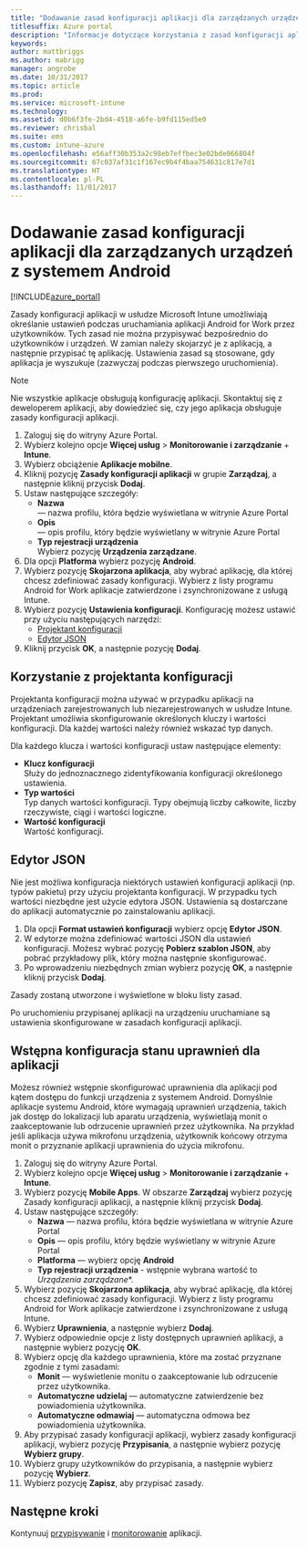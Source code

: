 ```yaml
---
title: "Dodawanie zasad konfiguracji aplikacji dla zarządzanych urządzeń z systemem Android | Microsoft Docs"
titlesuffix: Azure portal
description: "Informacje dotyczące korzystania z zasad konfiguracji aplikacji w celu przekazywania danych konfiguracyjnych do aplikacji Android for Work po jej uruchomieniu."
keywords: 
author: mattbriggs
ms.author: mabrigg
manager: angrobe
ms.date: 10/31/2017
ms.topic: article
ms.prod: 
ms.service: microsoft-intune
ms.technology: 
ms.assetid: d0b6f3fe-2bd4-4518-a6fe-b9fd115ed5e0
ms.reviewer: chrisbal
ms.suite: ems
ms.custom: intune-azure
ms.openlocfilehash: e56aff30b353a2c98eb7effbec3e02bde066804f
ms.sourcegitcommit: 67c037af31c1f167ec9b4f4baa754631c817e7d1
ms.translationtype: HT
ms.contentlocale: pl-PL
ms.lasthandoff: 11/01/2017
---
```

# <a name="add-app-configuration-policies-for-managed-android-devices"></a>Dodawanie zasad konfiguracji aplikacji dla zarządzanych urządzeń z systemem Android

[!INCLUDE[azure_portal](./includes/azure_portal.md)]

Zasady konfiguracji aplikacji w usłudze Microsoft Intune umożliwiają określanie ustawień podczas uruchamiania aplikacji Android for Work przez użytkowników. Tych zasad nie można przypisywać bezpośrednio do użytkowników i urządzeń. W zamian należy skojarzyć je z aplikacją, a następnie przypisać tę aplikację. Ustawienia zasad są stosowane, gdy aplikacja je wyszukuje (zazwyczaj podczas pierwszego uruchomienia).

> [!Note]  
> Nie wszystkie aplikacje obsługują konfigurację aplikacji. Skontaktuj się z deweloperem aplikacji, aby dowiedzieć się, czy jego aplikacja obsługuje zasady konfiguracji aplikacji.

1. Zaloguj się do witryny Azure Portal.
2. Wybierz kolejno opcje **Więcej usług** > **Monitorowanie i zarządzanie** + **Intune**.
3. Wybierz obciążenie **Aplikacje mobilne**.
4. Kliknij pozycję **Zasady konfiguracji aplikacji** w grupie **Zarządzaj**, a następnie kliknij przycisk **Dodaj**.
5. Ustaw następujące szczegóły:
    - **Nazwa**  
      — nazwa profilu, która będzie wyświetlana w witrynie Azure Portal
    - **Opis**  
      — opis profilu, który będzie wyświetlany w witrynie Azure Portal
    - **Typ rejestracji urządzenia**  
      Wybierz pozycję **Urządzenia zarządzane**.
6. Dla opcji **Platforma** wybierz pozycję **Android**.
7. Wybierz pozycję **Skojarzona aplikacja**, aby wybrać aplikację, dla której chcesz zdefiniować zasady konfiguracji.  Wybierz z listy programu Android for Work aplikacje zatwierdzone i zsynchronizowane z usługą Intune.
8. Wybierz pozycję **Ustawienia konfiguracji**. Konfigurację możesz ustawić przy użyciu następujących narzędzi:
    - [Projektant konfiguracji](#Use-the-configuration-designer)
    - [Edytor JSON](#Use-the-JSON-editor)
9. Kliknij przycisk **OK**, a następnie pozycję **Dodaj**.

## <a name="use-the-configuration-designer"></a>Korzystanie z projektanta konfiguracji

Projektanta konfiguracji można używać w przypadku aplikacji na urządzeniach zarejestrowanych lub niezarejestrowanych w usłudze Intune. Projektant umożliwia skonfigurowanie określonych kluczy i wartości konfiguracji. Dla każdej wartości należy również wskazać typ danych.

Dla każdego klucza i wartości konfiguracji ustaw następujące elementy:

  - **Klucz konfiguracji**  
     Służy do jednoznacznego zidentyfikowania konfiguracji określonego ustawienia.
  - **Typ wartości**  
    Typ danych wartości konfiguracji. Typy obejmują liczby całkowite, liczby rzeczywiste, ciągi i wartości logiczne.
  - **Wartość konfiguracji**  
    Wartość konfiguracji. 

## <a name="enter-the-json-editor"></a>Edytor JSON

Nie jest możliwa konfiguracja niektórych ustawień konfiguracji aplikacji (np. typów pakietu) przy użyciu projektanta konfiguracji.  W przypadku tych wartości niezbędne jest użycie edytora JSON. Ustawienia są dostarczane do aplikacji automatycznie po zainstalowaniu aplikacji.

1. Dla opcji **Format ustawień konfiguracji** wybierz opcję **Edytor JSON**.
2. W edytorze można zdefiniować wartości JSON dla ustawień konfiguracji. Możesz wybrać pozycję **Pobierz szablon JSON**, aby pobrać przykładowy plik, który można następnie skonfigurować.
3. Po wprowadzeniu niezbędnych zmian wybierz pozycję **OK**, a następnie kliknij przycisk **Dodaj**.

Zasady zostaną utworzone i wyświetlone w bloku listy zasad.

Po uruchomieniu przypisanej aplikacji na urządzeniu uruchamiane są ustawienia skonfigurowane w zasadach konfiguracji aplikacji.

## <a name="preconfigure-permissions-grant-state-for-apps"></a>Wstępna konfiguracja stanu uprawnień dla aplikacji

Możesz również wstępnie skonfigurować uprawnienia dla aplikacji pod kątem dostępu do funkcji urządzenia z systemem Android. Domyślnie aplikacje systemu Android, które wymagają uprawnień urządzenia, takich jak dostęp do lokalizacji lub aparatu urządzenia, wyświetlają monit o zaakceptowanie lub odrzucenie uprawnień przez użytkownika. Na przykład jeśli aplikacja używa mikrofonu urządzenia, użytkownik końcowy otrzyma monit o przyznanie aplikacji uprawnienia do użycia mikrofonu.

1. Zaloguj się do witryny Azure Portal.
2. Wybierz kolejno opcje **Więcej usług** > **Monitorowanie i zarządzanie** + **Intune**.
3. Wybierz pozycję **Mobile Apps**. W obszarze **Zarządzaj** wybierz pozycję Zasady konfiguracji aplikacji, a następnie kliknij przycisk **Dodaj**.
4. Ustaw następujące szczegóły:
    - **Nazwa** — nazwa profilu, która będzie wyświetlana w witrynie Azure Portal
    - **Opis** — opis profilu, który będzie wyświetlany w witrynie Azure Portal
    - **Platforma** — wybierz opcję **Android**
    - **Typ rejestracji urządzenia** -  wstępnie wybrana wartość to *Urządzenia zarządzane**.
5. Wybierz pozycję **Skojarzona aplikacja**, aby wybrać aplikację, dla której chcesz zdefiniować zasady konfiguracji.  Wybierz z listy programu Android for Work aplikacje zatwierdzone i zsynchronizowane z usługą Intune.
6. Wybierz **Uprawnienia**, a następnie wybierz **Dodaj**.
7. Wybierz odpowiednie opcje z listy dostępnych uprawnień aplikacji, a następnie wybierz pozycję **OK**.
8. Wybierz opcję dla każdego uprawnienia, które ma zostać przyznane zgodnie z tymi zasadami:
    - **Monit** — wyświetlenie monitu o zaakceptowanie lub odrzucenie przez użytkownika.
    - **Automatyczne udzielaj** — automatyczne zatwierdzenie bez powiadomienia użytkownika.
    - **Automatyczne odmawiaj** — automatyczna odmowa bez powiadomienia użytkownika.
9. Aby przypisać zasady konfiguracji aplikacji, wybierz zasady konfiguracji aplikacji, wybierz pozycję **Przypisania**, a następnie wybierz pozycję **Wybierz grupy**.
10. Wybierz grupy użytkowników do przypisania, a następnie wybierz pozycję **Wybierz**.
11. Wybierz pozycję **Zapisz**, aby przypisać zasady.

## <a name="next-steps"></a>Następne kroki

Kontynuuj [przypisywanie](apps-deploy.md) i [monitorowanie](apps-monitor.md) aplikacji.

